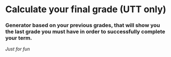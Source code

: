#  Calculate your final grade (UTT only)
### Generator based on your previous grades, that will show you the last grade you must have in order to successfully complete your term.

*Just for fun*
